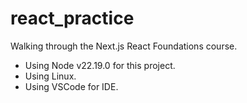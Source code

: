 # react_practice
Walking through the Next.js React Foundations course. 
* Using Node v22.19.0 for this project.
* Using Linux.
* Using VSCode for IDE.
